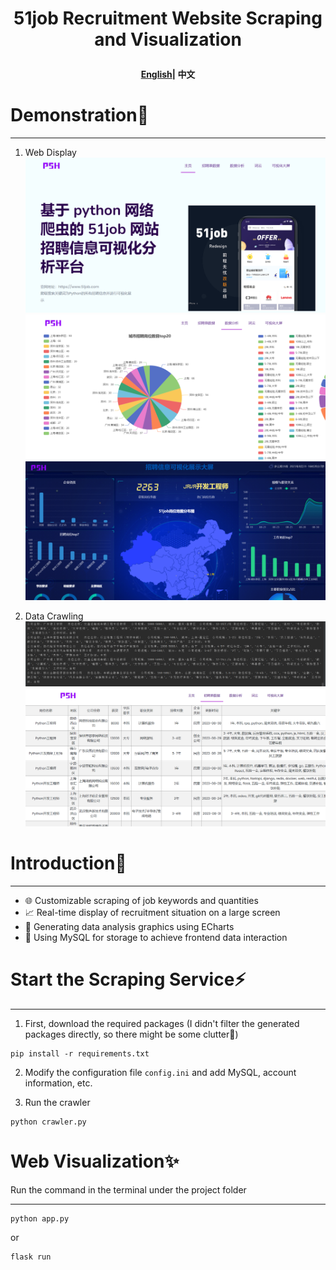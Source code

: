 <h1 align="center">
  <p>
    51job Recruitment Website Scraping and Visualization
  <p>
</h1>
<div>
<h4 align="center">
    <p>
        <a href="/README_EN.md">English</a>|
        <b>中文</b> 
    <p>
</h4>
</div>

# Demonstration🔖

----

1. Web Display
![Process Diagram](static/img/img_1.png)
![img.png](static/img/img_2.png)
![img_1.png](static/img/img_3.png)


2. Data Crawling
![Process Diagram](static/img/img.png)
![Process Diagram](static/img/img_4.png)


# Introduction📝

------
- 🌐 Customizable scraping of job keywords and quantities
- 📈 Real-time display of recruitment situation on a large screen
- 🎨 Generating data analysis graphics using ECharts
- 🐳 Using MySQL for storage to achieve frontend data interaction

# Start the Scraping Service⚡

------
1. First, download the required packages (I didn't filter the generated packages directly, so there might be some clutter🚨)
```
pip install -r requirements.txt
```

2. Modify the configuration file `config.ini` and add MySQL, account information, etc.

3. Run the crawler

```
python crawler.py
```

# Web Visualization✨

Run the command in the terminal under the project folder

------

```
python app.py
```

or

```
flask run
```
